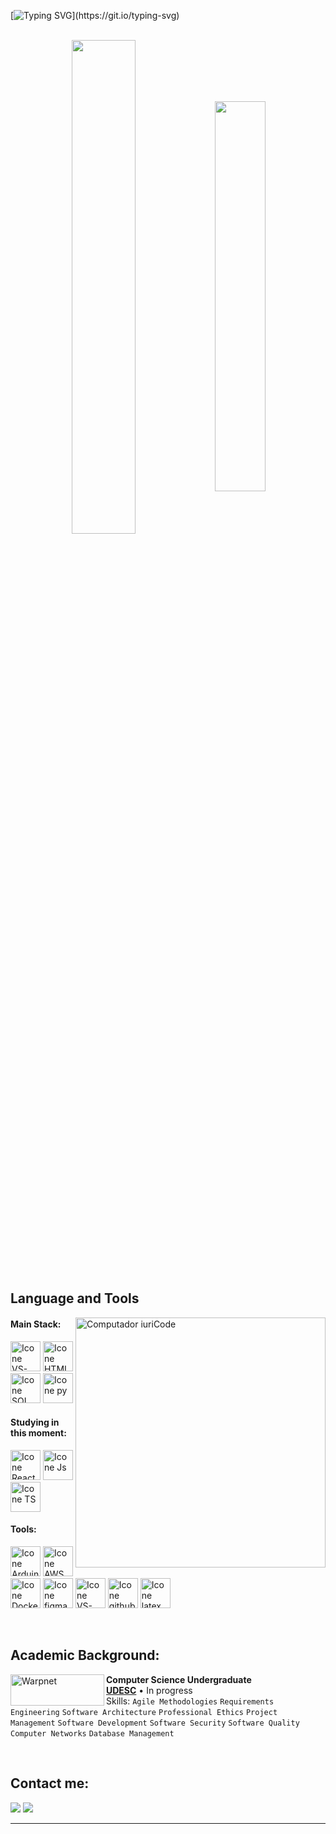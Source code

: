 [![Typing SVG](https://readme-typing-svg.herokuapp.com?color=FF3670&size=35&center=true&vCenter=true&width=1000&lines=Welcome+to+my+GitHub+profile!)](https://git.io/typing-svg)

<br>

<div align="center" style="margin-bottom:200px">
 <img width=45% align="center" src="https://github-readme-stats.vercel.app/api?username=kerolayne&theme=radical&show_icons=true" />
 <img width=40% align="center" src="https://github-readme-stats.vercel.app/api/top-langs/?username=kerolayne&layout=compact&theme=radical" />
</div>


<br>

## Language and Tools

<img src="https://raw.githubusercontent.com/MicaelliMedeiros/micaellimedeiros/master/image/computer-illustration.png" min-width="400px" max-width="400px" width="400px" align="right" alt="Computador iuriCode">

#### Main Stack:

  [<img height="48px" width="48px" alt="Icone VS-Code" src="https://skillicons.dev/icons?i=c"/>](https://linux.ime.usp.br/~orem/notas-de-aula/mac121/2-aula.html)
  [<img height="48px" width="48px" alt="Icone HTML" src="https://skillicons.dev/icons?i=html"/>](https://developer.mozilla.org/en-US/docs/Web/HTML)
  [<img height="48px" width="48px" alt="Icone SQL" src="https://skillicons.dev/icons?i=postgres"/>](https://www.postgresql.org/)
  [<img height="48px" width="48px" alt="Icone py" src="https://skillicons.dev/icons?i=py"/>](https://www.python.org/)

#### Studying in this moment:
  [<img height="48px" width="48px" alt="Icone React" src="https://skillicons.dev/icons?i=react"/>](https://react.dev/)
  [<img height="48px" width="48px" alt="Icone Js" src="https://skillicons.dev/icons?i=js"/>](https://developer.mozilla.org/en-US/docs/Web/JavaScript)
  [<img height="48px" width="48px" alt="Icone TS" src="https://skillicons.dev/icons?i=ts"/>](https://www.typescriptlang.org/)


#### Tools:

  [<img height="48px" width="48px" alt="Icone Arduino" src="https://skillicons.dev/icons?i=arduino"/>](https://www.arduino.cc/)
  [<img height="48px" width="48px" alt="Icone AWS" src="https://skillicons.dev/icons?i=aws"/>](https://aws.amazon.com/)
  [<img height="48px" width="48px" alt="Icone Docker" src="https://skillicons.dev/icons?i=docker"/>](https://www.docker.com/)
  [<img height="48px" width="48px" alt="Icone figma" src="https://skillicons.dev/icons?i=figma"/>](https://www.figma.com/)
  [<img height="48px" width="48px" alt="Icone VS-Code" src="https://skillicons.dev/icons?i=vscode"/>](https://code.visualstudio.com/)
  [<img height="48px" width="48px" alt="Icone github" src="https://skillicons.dev/icons?i=github"/>](https://github.com/)
  [<img height="48px" width="48px" alt="Icone latex" src="https://skillicons.dev/icons?i=latex"/>](https://www.latex-project.org/)


<br>

## Academic Background:

[<img align="left" height="50px" width="150px" alt="Warpnet" src="https://www.udesc.br/arquivos/udesc/id_cpmenu/16030/horizontal___rgb___copia_16794320032066_16030.jpg"/>](https://www.udesc.br/)
**Computer Science Undergraduate** \
[**UDESC**](https://www.udesc.br/)  • In progress\
Skills: `Agile Methodologies` `Requirements Engineering` `Software Architecture` `Professional Ethics`
`Project Management` `Software Development` `Software Security` `Software Quality` `Computer Networks`
`Database Management `

<br>

## Contact me:
<div>
<a href = "mailto: kerolaynesoliveira@gmail.com"><img loading="lazy" src="https://img.shields.io/badge/Gmail-D14836?style=for-the-badge&logo=gmail&logoColor=white" target="_blank"></a>
<a href="https://www.linkedin.com/in/kerolaynedesouza/" target="_blank"><img loading="lazy" src="https://img.shields.io/badge/-LinkedIn-%230077B5?style=for-the-badge&logo=linkedin&logoColor=white" target="_blank"></a>   
</div>


------
